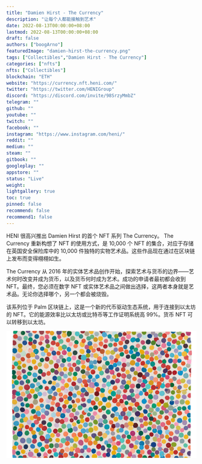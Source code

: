 ```yaml
---
title: "Damien Hirst - The Currency"
description: "让每个人都能接触到艺术"
date: 2022-08-13T00:00:00+08:00
lastmod: 2022-08-13T00:00:00+08:00
draft: false
authors: ["boogArno"]
featuredImage: "damien-hirst-the-currency.png"
tags: ["Collectibles","Damien Hirst - The Currency"]
categories: ["nfts"]
nfts: ["Collectibles"]
blockchain: "ETH"
website: "https://currency.nft.heni.com/"
twitter: "https://twitter.com/HENIGroup"
discord: "https://discord.com/invite/98SrzyMmbZ"
telegram: ""
github: ""
youtube: ""
twitch: ""
facebook: ""
instagram: "https://www.instagram.com/heni/"
reddit: ""
medium: ""
steam: ""
gitbook: ""
googleplay: ""
appstore: ""
status: "Live"
weight: 
lightgallery: true
toc: true
pinned: false
recommend: false
recommend1: false
---
```

<p>HENI 很高兴推出 Damien Hirst 的首个 NFT 系列 The Currency。 The Currency 重新构想了 NFT 的使用方式，是 10,000 个 NFT 的集合，对应于存储在英国安全保险库中的 10,000 件独特的实物艺术品。这些作品现在通过在区块链上发布而变得栩栩如生。</p>
<p>The Currency 从 2016 年的实体艺术品创作开始，探索艺术与货币的边界——艺术何时改变并成为货币，以及货币何时成为艺术。成功的申请者最初都会收到 NFT。最终，您必须在数字 NFT 或实体艺术品之间做出选择，这两者本身就是艺术品。无论你选择哪个，另一个都会被烧毁。</p>
<p>该系列位于 Palm 区块链上，这是一个新的代币驱动生态系统，用于连接到以太坊的 NFT。它的能源效率比以太坊或比特币等工作证明系统高 99%。货币 NFT 可以转移到以太坊。</p>

![damienhirstthecurrency-dapp-collectibles-ethereum-image1_23ebc1ba20c4588420920d75242a1744](damienhirstthecurrency-dapp-collectibles-ethereum-image1_23ebc1ba20c4588420920d75242a1744.png)
